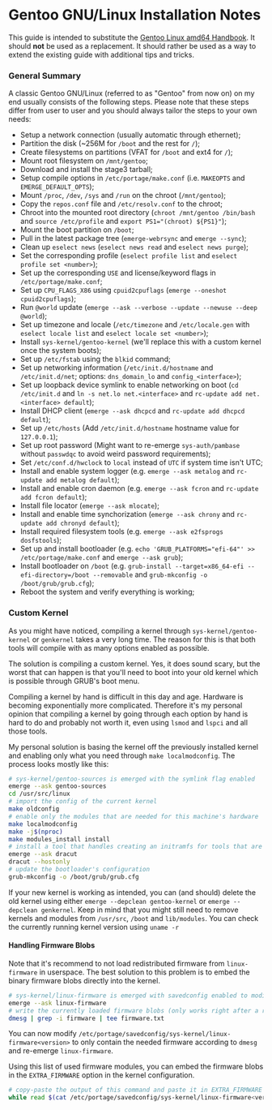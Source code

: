 # Gentoo GNU/Linux Installation Notes

This guide is intended to substitute the [Gentoo Linux amd64 Handbook](https://wiki.gentoo.org/wiki/Handbook:AMD64/Full/Installation).
It should **not** be used as a replacement. It should rather be used as a way to extend the existing guide with additional tips and tricks.

### General Summary

A classic Gentoo GNU/Linux (referred to as "Gentoo" from now on) on my end usually consists of the following steps.
Please note that these steps differ from user to user and you should always tailor the steps to your own needs:

- Setup a network connection (usually automatic through ethernet);
- Partition the disk (~256M for `/boot` and the rest for `/`);
- Create filesystems on partitions (VFAT for `/boot` and ext4 for `/`);
- Mount root filesystem on `/mnt/gentoo`;
- Download and install the stage3 tarball;
- Setup compile options in `/etc/portage/make.conf` (i.e. `MAKEOPTS` and `EMERGE_DEFAULT_OPTS`);
- Mount `/proc`, `/dev`, `/sys` and `/run` on the chroot (`/mnt/gentoo`);
- Copy the `repos.conf` file and `/etc/resolv.conf` to the chroot;
- Chroot into the mounted root directory (`chroot /mnt/gentoo /bin/bash` and `source /etc/profile` and `export PS1="(chroot) ${PS1}"`);
- Mount the boot partition on `/boot`;
- Pull in the latest package tree (`emerge-webrsync` and `emerge --sync`);
- Clean up `eselect news` (`eselect news read` and `eselect news purge`);
- Set the corresponding profile (`eselect profile list` and `eselect profile set <number>`);
- Set up the corresponding `USE` and license/keyword flags in `/etc/portage/make.conf`;
- Set up `CPU_FLAGS_X86` using `cpuid2cpuflags` (`emerge --oneshot cpuid2cpuflags`);
- Run `@world` update (`emerge --ask --verbose --update --newuse --deep @world`);
- Set up timezone and locale (`/etc/timezone` and `/etc/locale.gen` with `eselect locale list` and `eselect locale set <number>`);
- Install `sys-kernel/gentoo-kernel` (we'll replace this with a custom kernel once the system boots);
- Set up `/etc/fstab` using the `blkid` command;
- Set up networking information (`/etc/init.d/hostname` and `/etc/init.d/net`; options: `dns_domain_lo` and `config_<interface>`);
- Set up loopback device symlink to enable networking on boot (`cd /etc/init.d` and `ln -s net.lo net.<interface>` and `rc-update add net.<interface> default`);
- Install DHCP client (`emerge --ask dhcpcd` and `rc-update add dhcpcd default`);
- Set up `/etc/hosts` (Add `/etc/init.d/hostname` hostname value for `127.0.0.1`);
- Set up root password (Might want to re-emerge `sys-auth/pambase` without `passwdqc` to avoid weird password requirements);
- Set `/etc/conf.d/hwclock` to `local` instead of `UTC` if system time isn't UTC;
- Install and enable system logger (e.g. `emerge --ask metalog` and `rc-update add metalog default`);
- Install and enable cron daemon (e.g. `emerge --ask fcron` and `rc-update add fcron default`);
- Install file locator (`emerge --ask mlocate`);
- Install and enable time synchorization (`emerge --ask chrony` and `rc-update add chronyd default`);
- Install required filesystem tools (e.g. `emerge --ask e2fsprogs dosfstools`);
- Set up and install bootloader (e.g. `echo 'GRUB_PLATFORMS="efi-64"' >> /etc/portage/make.conf` and `emerge --ask grub`);
- Install bootloader on `/boot` (e.g. `grub-install --target=x86_64-efi --efi-directory=/boot --removable` and `grub-mkconfig -o /boot/grub/grub.cfg`);
- Reboot the system and verify everything is working;

### Custom Kernel

As you might have noticed, compiling a kernel through `sys-kernel/gentoo-kernel` or `genkernel` takes a very long time.
The reason for this is that both tools will compile with as many options enabled as possible.

The solution is compiling a custom kernel. Yes, it does sound scary, but the worst that can happen is that you'll need to
boot into your old kernel which is possible through GRUB's boot menu.

Compiling a kernel by hand is difficult in this day and age. Hardware is becoming exponentially more complicated.
Therefore it's my personal opinion that compiling a kernel by going through each option by hand is hard to do and probably not worth it, even using `lsmod` and `lspci` and all those tools.

My personal solution is basing the kernel off the previously installed kernel and enabling only what you need through `make localmodconfig`. The process looks mostly like this:
```sh
# sys-kernel/gentoo-sources is emerged with the symlink flag enabled
emerge --ask gentoo-sources
cd /usr/src/linux
# import the config of the current kernel
make oldconfig
# enable only the modules that are needed for this machine's hardware
make localmodconfig
make -j$(nproc)
make modules_install install
# install a tool that handles creating an initramfs for tools that are needed during early boot
emerge --ask dracut
dracut --hostonly
# update the bootloader's configuration
grub-mkconfig -o /boot/grub/grub.cfg
```

If your new kernel is working as intended, you can (and should) delete the old kernel using either `emerge --depclean gentoo-kernel` or `emerge --depclean genkernel`.
Keep in mind that you might still need to remove kernels and modules from `/usr/src`, `/boot` and `lib/modules`. You can check the currently running kernel version using `uname -r`

#### Handling Firmware Blobs

Note that it's recommend to not load redistributed firmware from `linux-firmware` in userspace.
The best solution to this problem is to embed the binary firmware blobs directly into the kernel.

```sh
# sys-kernel/linux-firmware is emerged with savedconfig enabled to modify which firmware is installed
emerge --ask linux-firmware
# write the currently loaded firmware blobs (only works right after a reboot)
dmesg | grep -i firmware | tee firmware.txt
```
You can now modify `/etc/portage/savedconfig/sys-kernel/linux-firmware<version>` to only contain the needed firmware according to `dmesg` and re-emerge `linux-firmware`.

Using this list of used firmware modules, you can embed the firmware blobs in the `EXTRA_FIRMWARE` option in the kernel configuration.
```sh
# copy-paste the output of this command and paste it in EXTRA_FIRMWARE in /usr/src/linux/.config
while read $(cat /etc/portage/savedconfig/sys-kernel/linux-firmware<version> | grep -v '^#') ; do echo -n $LINE ; done
```
